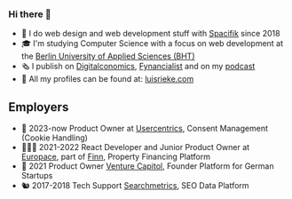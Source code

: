 ### Hi there 👋

- 🌱 I do web design and web development stuff with [Spacifik](https://spacifik.de/) since 2018
- 🎓 I'm studying Computer Science with a focus on web development at the [Berlin University of Applied Sciences (BHT)](https://www.bht-berlin.de/b-mi)
- 🗞️ I publish on [Digitalconomics](https://digitalconomics.de/), [Fynancialist](https://fynancialist.de/) and on my [podcast](https://open.spotify.com/show/38sPsl9vjeBAUeny2y1vT8?si=e9550d15618245d0&nd=1)
- 🍻 All my profiles can be found at: [luisrieke.com](https://luisrieke.com/)

## Employers

- 🍪 2023-now Product Owner at [Usercentrics](https://usercentrics.com/), Consent Management (Cookie Handling) 
- 🧑🏻‍💻 2021-2022 React Developer and Junior Product Owner at [Europace](https://europace.de/), part of [Finn](https://meinfinn.de/), Property Financing Platform
- 🚀 2021 Product Owner [Venture Capitol](https://venturecapitol.de/), Founder Platform for German Startups
- 🐿️ 2017-2018 Tech Support [Searchmetrics](https://www.searchmetrics.com/), SEO Data Platform
